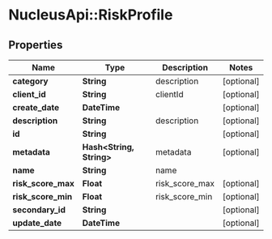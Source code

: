 # NucleusApi::RiskProfile

## Properties
Name | Type | Description | Notes
------------ | ------------- | ------------- | -------------
**category** | **String** | description | [optional] 
**client_id** | **String** | clientId | [optional] 
**create_date** | **DateTime** |  | [optional] 
**description** | **String** | description | [optional] 
**id** | **String** |  | [optional] 
**metadata** | **Hash&lt;String, String&gt;** | metadata | [optional] 
**name** | **String** | name | 
**risk_score_max** | **Float** | risk_score_max | [optional] 
**risk_score_min** | **Float** | risk_score_min | [optional] 
**secondary_id** | **String** |  | [optional] 
**update_date** | **DateTime** |  | [optional] 


